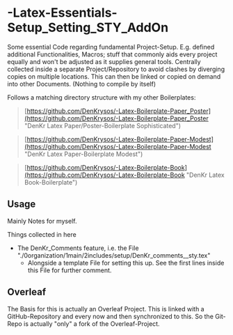 # -Latex-Essentials-Setup_Setting_STY_AddOn

Some essential Code regarding fundamental Project-Setup. E.g. defined additional Functionalities, Macros; stuff that commonly aids every project equally and won't be adjusted as it supplies general tools.
Centrally collected inside a separate Project/Repository to avoid clashes by diverging copies on multiple locations.
This can then be linked or copied on demand into other Documents. (Nothing to compile by itself)

Follows a matching directory structure with my other Boilerplates:<br/>

> [https://github.com/DenKrysos/-Latex-Boilerplate-Paper_Poster](https://github.com/DenKrysos/-Latex-Boilerplate-Paper_Poster "DenKr Latex Paper/Poster-Boilerplate Sophisticated")

> [https://github.com/DenKrysos/-Latex-Boilerplate-Paper-Modest](https://github.com/DenKrysos/-Latex-Boilerplate-Paper-Modest "DenKr Latex Paper-Boilerplate Modest")

> [https://github.com/DenKrysos/-Latex-Boilerplate-Book](https://github.com/DenKrysos/-Latex-Boilerplate-Book "DenKr Latex Book-Boilerplate")


## Usage

Mainly Notes for myself.<br/>

Things collected in here

* The DenKr_Comments feature, i.e. the File "./0organization/1main/2includes/setup/DenKr_comments__sty.tex"
  * Alongside a template File for setting this up. See the first lines inside this File for further comment.




## Overleaf
The Basis for this is actually an Overleaf Project. This is linked with a GitHub-Repository and every now and then synchronized to this. So the Git-Repo is actually "only" a fork of the Overleaf-Project.